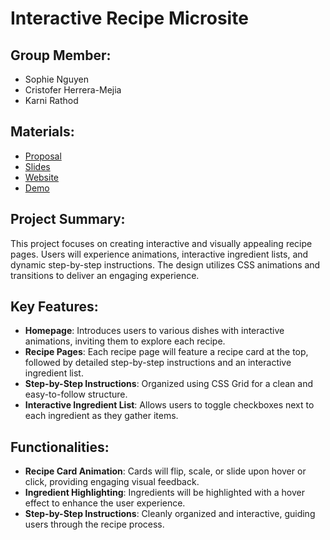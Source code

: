 # Interactive Recipe Microsite

## Group Member:

- Sophie Nguyen
- Cristofer Herrera-Mejia
- Karni Rathod

## Materials:

- [Proposal](https://drive.google.com/file/d/1nMt_PPFEmjbtJfnGZ4TJsi9jh3DnTKn7/view?usp=sharing)
- [Slides](https://docs.google.com/presentation/d/1Ua8W3y92xF1ePnFhUSWnnYZ2gPNYoJDH6CpZnqn8ZxU/edit?usp=sharing)
- [Website](https://codd.cs.gsu.edu/~nnguyen177/Interactive-Recipe-Microsite/pages/homePage/index.html)
- [Demo](https://drive.google.com/file/d/10NbmJtx3LzVLuovdlR26kzYcxrznxkq9/view?usp=sharing)

## Project Summary:

This project focuses on creating interactive and visually appealing recipe pages. Users will experience animations, interactive ingredient lists, and dynamic step-by-step instructions. The design utilizes CSS animations and transitions to deliver an engaging experience.

## Key Features:

- **Homepage**: Introduces users to various dishes with interactive animations, inviting them to explore each recipe.
- **Recipe Pages**: Each recipe page will feature a recipe card at the top, followed by detailed step-by-step instructions and an interactive ingredient list.
- **Step-by-Step Instructions**: Organized using CSS Grid for a clean and easy-to-follow structure.
- **Interactive Ingredient List**: Allows users to toggle checkboxes next to each ingredient as they gather items.

## Functionalities:

- **Recipe Card Animation**: Cards will flip, scale, or slide upon hover or click, providing engaging visual feedback.
- **Ingredient Highlighting**: Ingredients will be highlighted with a hover effect to enhance the user experience.
- **Step-by-Step Instructions**: Cleanly organized and interactive, guiding users through the recipe process.
